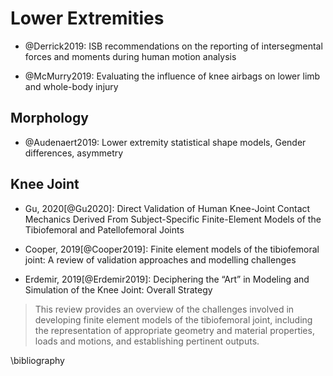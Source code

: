 # Lower Extremities

- @Derrick2019: ISB recommendations on the reporting of intersegmental forces and moments during human motion analysis

- @McMurry2019: Evaluating the influence of knee airbags on lower limb and whole-body injury

## Morphology

- @Audenaert2019: Lower extremity statistical shape models, Gender differences, asymmetry

## Knee Joint

- Gu, 2020[@Gu2020]: Direct Validation of Human Knee-Joint Contact Mechanics Derived From Subject-Specific Finite-Element Models of the Tibiofemoral and Patellofemoral Joints

- Cooper, 2019[@Cooper2019]: Finite element models of the tibiofemoral joint: A review of validation approaches and modelling challenges

- Erdemir, 2019[@Erdemir2019]: Deciphering the “Art” in Modeling and Simulation of the Knee Joint: Overall Strategy

> This review provides an overview of the challenges involved in developing finite element models of the tibiofemoral joint, including the representation of appropriate geometry and material properties, loads and motions, and establishing pertinent outputs.

\bibliography
